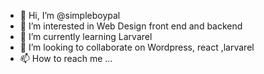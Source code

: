 - 👋 Hi, I’m @simpleboypal
- 👀 I’m interested in Web Design front end and backend
- 🌱 I’m currently learning Larvarel
- 💞️ I’m looking to collaborate on Wordpress, react ,larvarel
- 📫 How to reach me ...

<!---
simpleboypal/simpleboypal is a ✨ special ✨ repository because its `README.md` (this file) appears on your GitHub profile.
You can click the Preview link to take a look at your changes.
--->

